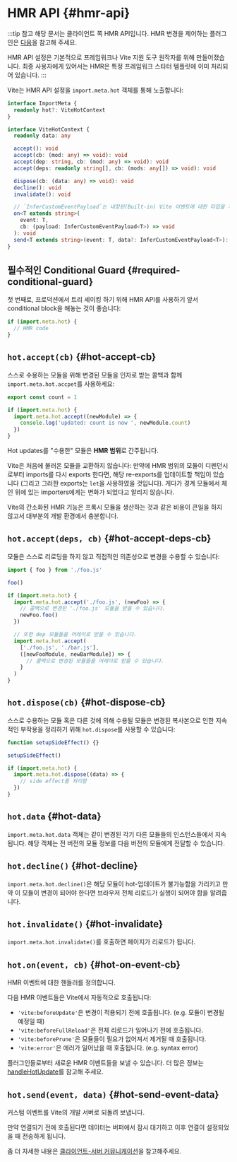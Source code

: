 # HMR API {#hmr-api}

:::tip 참고
해당 문서는 클라이언트 쪽 HMR API입니다. HMR 변경을 제어하는 플러그인은 [다음](./api-plugin#handlehotupdate)을 참고해 주세요.

HMR API 설정은 기본적으로 프레임워크나 Vite 지원 도구 원작자를 위해 만들어졌습니다. 최종 사용자에게 있어서는 HMR은 특정 프레임워크 스타터 템플릿에 이미 처리되어 있습니다. 
:::

Vite는 HMR API 설정을 `import.meta.hot` 객체를 통해 노출합니다:

```ts
interface ImportMeta {
  readonly hot?: ViteHotContext
}

interface ViteHotContext {
  readonly data: any

  accept(): void
  accept(cb: (mod: any) => void): void
  accept(dep: string, cb: (mod: any) => void): void
  accept(deps: readonly string[], cb: (mods: any[]) => void): void

  dispose(cb: (data: any) => void): void
  decline(): void
  invalidate(): void

  // `InferCustomEventPayload`는 내장된(Built-in) Vite 이벤트에 대한 타입을 제공합니다
  on<T extends string>(
    event: T,
    cb: (payload: InferCustomEventPayload<T>) => void
  ): void
  send<T extends string>(event: T, data?: InferCustomEventPayload<T>): void
}
```

## 필수적인 Conditional Guard {#required-conditional-guard}

첫 번째로, 프로덕션에서 트리 셰이킹 하기 위해 HMR API를 사용하기 앞서 conditional block을 해놓는 것이 좋습니다:

```js
if (import.meta.hot) {
  // HMR code
}
```

## `hot.accept(cb)` {#hot-accept-cb}

스스로 수용하는 모듈을 위해 변경된 모듈을 인자로 받는 콜백과 함께 `import.meta.hot.accpet`를 사용하세요:

```js
export const count = 1

if (import.meta.hot) {
  import.meta.hot.accept((newModule) => {
    console.log('updated: count is now ', newModule.count)
  })
}
```

Hot updates를 "수용한" 모듈은 **HMR 범위**로 간주됩니다.

Vite은 처음에 불러온 모듈을 교환하지 않습니다: 만약에 HMR 범위의 모듈이 디펜던시로부터 imports를 다시 exports 한다면, 해당 re-exports를 업데이트할 책임이 있습니다 (그리고 그러한 exports는 `let`을 사용하였을 것입니다). 게다가 경계 모듈에서 체인 위에 있는 importers에게는 변화가 되었다고 알리지 않습니다.

Vite의 간소화된 HMR 기능은 프록시 모듈을 생산하는 것과 같은 비용이 큰일을 하지 않고서 대부분의 개발 환경에서 충분합니다.

## `hot.accept(deps, cb)` {#hot-accept-deps-cb}

모듈은 스스로 리로딩을 하지 않고 직접적인 의존성으로 변경을 수용할 수 있습니다:

```js
import { foo } from './foo.js'

foo()

if (import.meta.hot) {
  import.meta.hot.accept('./foo.js', (newFoo) => {
    // 콜백으로 변경된 './foo.js' 모듈을 받을 수 있습니다.
    newFoo.foo()
  })

  // 또한 dep 모듈들을 어레이로 받을 수 있습니다.
  import.meta.hot.accept(
    ['./foo.js', './bar.js'],
    ([newFooModule, newBarModule]) => {
      // 콜백으로 변경된 모듈들을 어레이로 받을 수 있습니다.
    }
  )
}
```

## `hot.dispose(cb)` {#hot-dispose-cb}

스스로 수용하는 모듈 혹은 다른 것에 의해 수용될 모듈은 변경된 복사본으로 인한 지속적인 부작용을 정리하기 위해 `hot.dispose`를 사용할 수 있습니다:

```js
function setupSideEffect() {}

setupSideEffect()

if (import.meta.hot) {
  import.meta.hot.dispose((data) => {
    // side effect를 처리함
  })
}
```

## `hot.data` {#hot-data}

`import.meta.hot.data` 객체는 같이 변경된 각기 다른 모듈들의 인스턴스들에서 지속됩니다. 해당 객체는 전 버전의 모듈 정보를 다음 버전의 모듈에게 전달할 수 있습니다.

## `hot.decline()` {#hot-decline}

`import.meta.hot.decline()`은 해당 모듈이 hot-업데이트가 불가능함을 가리키고 만약 이 모듈이 변경이 되어야 한다면 브라우저 전체 리로드가 실행이 되어야 함을 알려줍니다. 

## `hot.invalidate()` {#hot-invalidate}

`import.meta.hot.invalidate()`를 호출하면 페이지가 리로드가 됩니다.

## `hot.on(event, cb)` {#hot-on-event-cb}

HMR 이벤트에 대한 핸들러를 정의합니다.

다음 HMR 이벤트들은 Vite에서 자동적으로 호출됩니다:

- `'vite:beforeUpdate'`은 변경이 적용되기 전에 호출됩니다. (e.g. 모듈이 변경될 예정일 때)
- `'vite:beforeFullReload'`은 전체 리로드가 일어나기 전에 호출됩니다.
- `'vite:beforePrune'`은 모듈들이 필요가 없어져서 제거될 때 호출됩니다.
- `'vite:error'`은 에러가 일어났을 때 호출됩니다. (e.g. syntax error)

플러그인들로부터 새로운 HMR 이벤트들을 보낼 수 있습니다. 더 많은 정보는 [handleHotUpdate](./api-plugin#handlehotupdate)를 참고해 주세요.

## `hot.send(event, data)` {#hot-send-event-data}

커스텀 이벤트를 Vite의 개발 서버로 되돌려 보냅니다.

만약 연결되기 전에 호출된다면 데이터는 버퍼에서 잠시 대기하고 이후 연결이 설정되었을 때 전송하게 됩니다.

좀 더 자세한 내용은 [클라이언트-서버 커뮤니케이션](/guide/api-plugin.html#client-server-communication)을 참고해주세요.
